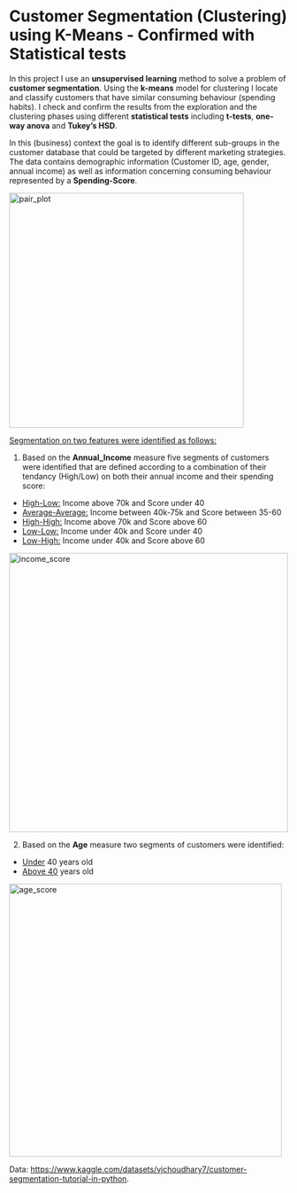 # Customer Segmentation (Clustering) using K-Means - Confirmed with Statistical tests

In this project I use an **unsupervised learning** method to solve a problem of **customer segmentation**. Using the **k-means** model for clustering I locate and classify customers that have similar consuming behaviour (spending habits). I check and confirm the results from the exploration and the clustering phases using different **statistical tests** including **t-tests**, **one-way anova** and **Tukey’s HSD**.

In this (business) context the goal is to identify different sub-groups in the customer database that could be targeted by different marketing strategies.
The data contains demographic information (Customer ID, age, gender, annual income) as well as information concerning consuming behaviour represented by a **Spending-Score**.

<img width="424" alt="pair_plot" src="https://user-images.githubusercontent.com/99167342/193678300-bbb4e1d6-9311-4267-8ec5-6fc96ba1541a.png">

<ins>Segmentation on two features were identified as follows:</ins>

1. Based on the **Annual_Income** measure five segments of customers were identified that are defined according to a combination of their tendancy (High/Low) on both their annual income and their spending score:
* <ins>High-Low:</ins> Income above 70k and Score under 40
* <ins>Average-Average:</ins> Income between 40k-75k and Score between 35-60
* <ins>High-High:</ins> Income above 70k and Score above 60
* <ins>Low-Low:</ins> Income under 40k and Score under 40
* <ins>Low-High:</ins> Income under 40k and Score above 60

<img width="504" alt="income_score" src="https://user-images.githubusercontent.com/99167342/193678477-0a1e6077-b705-4fa4-a568-3ed79c6d1c03.png">

2. Based on the **Age** measure two segments of customers were identified:
* <ins>Under</ins> 40 years old
* <ins>Above 40</ins> years old

<img width="493" alt="age_score" src="https://user-images.githubusercontent.com/99167342/193678648-2d4861f0-02e9-4a8f-b80d-1522b5251388.png">

Data: https://www.kaggle.com/datasets/vjchoudhary7/customer-segmentation-tutorial-in-python.
